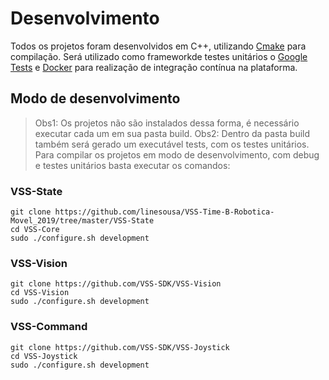# Desenvolvimento

Todos os projetos foram desenvolvidos em C++, utilizando [Cmake](https://cmake.org/) para compilação.
Será utilizado como frameworkde testes unitários o [Google Tests](https://github.com/google/googletest)
e [Docker](https://www.docker.com/) para realização de integração contínua na plataforma.

## Modo de desenvolvimento

> Obs1: Os projetos não são instalados dessa forma, é necessário executar cada um em sua pasta build.
> Obs2: Dentro da pasta build também será gerado um executável tests, com os testes unitários.
Para compilar os projetos em modo de desenvolvimento, com debug e testes unitários basta executar os comandos: 

### VSS-State
```
git clone https://github.com/linesousa/VSS-Time-B-Robotica-Movel_2019/tree/master/VSS-State
cd VSS-Core
sudo ./configure.sh development
```

### VSS-Vision
```
git clone https://github.com/VSS-SDK/VSS-Vision
cd VSS-Vision
sudo ./configure.sh development
```

### VSS-Command
```
git clone https://github.com/VSS-SDK/VSS-Joystick
cd VSS-Joystick
sudo ./configure.sh development
```
